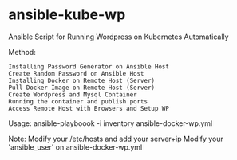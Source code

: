 # ansible-kube-wp
Ansible Script for Running Wordpress on Kubernetes Automatically

Method:

    Installing Password Generator on Ansible Host
    Create Random Password on Ansible Host
    Installing Docker on Remote Host (Server)
    Pull Docker Image on Remote Host (Server)
    Create Wordpress and Mysql Container
    Running the container and publish ports
    Access Remote Host with Browsers and Setup WP

Usage:
ansible-playboook -i inventory ansible-docker-wp.yml

Note:
Modify your /etc/hosts and add your server+ip
Modify your 'ansible_user' on ansible-docker-wp.yml
